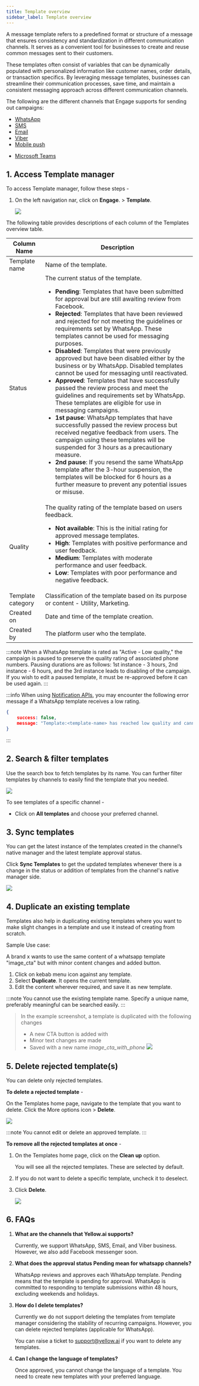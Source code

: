 ```yaml
---
title: Template overview
sidebar_label: Template overview
---
```


A message template refers to a predefined format or structure of a message that ensures consistency and standardization in different communication channels. It serves as a convenient tool for businesses to create and reuse common messages sent to their customers. 

These templates often consist of variables that can be dynamically populated with personalized information like customer names, order details, or transaction specifics. By leveraging message templates, businesses can streamline their communication processes, save time, and maintain a consistent messaging approach across different communication channels.

The following are the different channels that Engage supports for sending out campaigns:

* [WhatsApp](https://docs.yellow.ai/docs/platform_concepts/engagement/outbound/templates/whatsapptemplate)
* [SMS](https://docs.yellow.ai/docs/platform_concepts/engagement/outbound/templates/sms-template)
* [Email](https://docs.yellow.ai/docs/platform_concepts/engagement/outbound/templates/email-template)
* [Viber](https://docs.yellow.ai/docs/platform_concepts/engagement/outbound/templates/viber-template)
* [Mobile push](https://docs.yellow.ai/docs/platform_concepts/engagement/outbound/templates/mobilepush)
<!-- * [Google Business Message](https://docs.yellow.ai/docs/platform_concepts/engagement/outbound/templates/gbm-template) -->
* [Microsoft Teams](https://docs.yellow.ai/docs/platform_concepts/engagement/outbound/templates/teams-template)


## 1. Access Template manager

To access Template manager, follow these steps -

1. On the left navigation nar, click on **Engage**. > **Template**.

   ![](https://i.imgur.com/9HS17ju.png)


The following table provides descriptions of each column of the Templates overview table. 

   Column Name | Description
   ------------- | ----------
   Template name | Name of the template.
   Status | The current status of the template.<ul><li>**Pending**: Templates that have been submitted for approval but are still awaiting review from Facebook.</li> <li>**Rejected**: Templates that have been reviewed and rejected for not meeting the guidelines or requirements set by WhatsApp. These templates cannot be used for messaging purposes.</li> <li>**Disabled**: Templates that were previously approved but have been disabled either by the business or by WhatsApp. Disabled templates cannot be used for messaging until reactivated.</li> <li>**Approved**: Templates that have successfully passed the review process and meet the guidelines and requirements set by WhatsApp. These templates are eligible for use in messaging campaigns.</li> <li>**1st pause**: WhatsApp templates that have successfully passed the review process but received negative feedback from users. The campaign using these templates will be suspended for 3 hours as a precautionary measure.</li> <li> **2nd pause**: If you resend the same WhatsApp template after the 3-hour suspension, the templates will be blocked for 6 hours as a further measure to prevent any potential issues or misuse.</li></ul>
   Quality | The quality rating of the template based on users feedback.<ul><li>**Not available**: This is the initial rating for approved message templates.</li><li>**High**: Templates with positive performance and user feedback.</li><li>**Medium**: Templates with moderate performance and user feedback.</li><li>**Low**: Templates with poor performance and negative feedback.</li></ul>
   Template category | Classification of the template based on its purpose or content - Utility, Marketing.
   Created on | Date and time of the template creation. 
   Created by | The platform user who the template.
   
:::note
When a WhatsApp template is rated as "Active - Low quality," the campaign is paused to preserve the quality rating of associated phone numbers. Pausing durations are as follows: 1st instance - 3 hours, 2nd instance - 6 hours, and the 3rd instance leads to disabling of the campaign. If you wish to edit a paused template, it must be re-approved before it can be used again.
:::

:::info
When using [Notification APIs](https://docs.yellow.ai/docs/platform_concepts/engagement/outbound/notification-engine), you may encounter the following error message if a WhatsApp template receives a low rating.
```json
{ 
    success: false, 
    message: "Template:<template-name> has reached low quality and cannot be used"
}
```

:::


## 2. Search & filter templates

Use the search box to fetch templates by its name. You can further filter templates by channels to easily find the template that you needed.

   ![](https://i.imgur.com/GUt2N5A.png)

To see templates of a specific channel - 
* Click on **All templates** and choose your preferred channel.

## 3. Sync templates

You can get the latest instance of the templates created in the channel’s native manager and the latest template approval status. 

Click **Sync Templates**  to get the updated templates whenever there is a change in the status or addition of templates from the channel's native manager side.

   ![](https://i.imgur.com/8NEhWEl.png)

  



  



## 4. Duplicate an existing template

Templates also help in duplicating existing templates where you want to make slight changes in a template and use it instead of creating from scratch.


Sample Use case:

A brand x wants to use the same content of a whatsapp template "image_cta" but with minor content changes and added button.

  

1. Click on kebab menu icon against any template.
2. Select **Duplicate**. It opens the current template.
3. Edit the content wherever required, and save it as new template.

  
:::note
You cannot use the existing template name. Specify a unique name, preferably meaningful can be searched easily.
:::
  

> In the example screenshot, a template is duplicated with the following changes 
> *  A new CTA button is added with 
> * Minor text changes are made 
>  * Saved with a new name *image_cta_with_phone*
> ![](https://i.imgur.com/GVYprGv.gif)

  
  

## 5. Delete rejected template(s)

  
You can delete only rejected templates. 

**To delete a rejected template** - 

On the Templates home page, navigate to the template that you want to delete.
Click the More options icon > **Delete**.

   ![](https://i.imgur.com/24ycziU.gif)

:::note
You cannot edit or delete an approved template.
:::  

**To remove all the rejected templates at once** - 

1. On the Templates home page, click on the **Clean up** option.

   You will see all the rejected templates. These are selected by default.
   
3. If you do not want to delete a specific template, uncheck it to deselect. 
4. Click **Delete**.


   ![](https://i.imgur.com/fKoTP1I.gif)


## 6. FAQs

1. **What are the channels that Yellow.ai supports?**

   Currently, we support WhatsApp, SMS, Email, and Viber business. However, we also add Facebook messenger soon.

  

2. **What does the approval status Pending mean for whatsapp channels?**

   WhatsApp reviews and approves each WhatsApp template.  Pending means that the template is pending for approval. WhatsApp is committed to responding to template submissions within 48 hours, excluding weekends and holidays.

  

3. **How do I delete templates?**

   Currently we do not support deleting the templates from template manager considering the stability of recurring campaigns. However, you can delete rejected templates (applicable for WhatsApp).

   You can raise a ticket to support@yellow.ai if you want to delete any templates.

  

4. **Can I change the language of templates?**

   Once approved, you cannot change the language of a template. You need to create new templates with your preferred language.